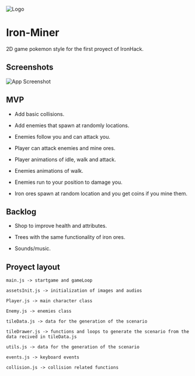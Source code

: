 
![Logo](https://dev-to-uploads.s3.amazonaws.com/uploads/articles/th5xamgrr6se0x5ro4g6.png)


# Iron-Miner

2D game pokemon style for the first proyect of IronHack.


## Screenshots

![App Screenshot](https://via.placeholder.com/468x300?text=App+Screenshot+Here)


## MVP

- Add basic collisions.

- Add enemies that spawn at randomly locations.

- Enemies follow you and can attack you.

- Player can attack enemies and mine ores.
 
- Player animations of idle, walk and attack.
 
- Enemies animations of walk.
 
- Enemies run to your position to damage you.
 
- Iron ores spawn at random location and you get coins if you mine them.
 

## Backlog

- Shop to improve health and attributes.

- Trees with the same functionality of iron ores.

- Sounds/music.

## Proyect layout

`main.js -> startgame and gameLoop`

`assetsInit.js -> initialization of images and audios`

`Player.js -> main character class`

`Enemy.js -> enemies class`

`tileData.js -> data for the generation of the scenario`

`tileDrawer.js -> functions and loops to generate the scenario from the data recived in tileData.js`

`utils.js -> data for the generation of the scenario`

`events.js -> keyboard events`

`collision.js -> collision related functions`


